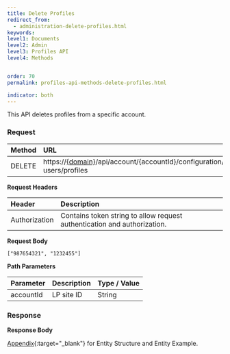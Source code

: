 ```yaml
---
title: Delete Profiles
redirect_from:
  - administration-delete-profiles.html
keywords:
level1: Documents
level2: Admin
level3: Profiles API
level4: Methods


order: 70
permalink: profiles-api-methods-delete-profiles.html

indicator: both
---
```


This API deletes profiles from a specific account.

### Request

 |Method    |  URL    |     
 |:-------- |  :--------- |
 |DELETE   |   https://[{domain}](/agent-domain-domain-api.html)/api/account/{accountId}/configuration/le-users/profiles |

**Request Headers**

| Header       |  Description |
 |:--------    |  :------------- |
 |Authorization | Contains token string to allow request authentication and authorization. |


**Request Body**

`["987654321", "1232455"]`

**Path Parameters**

| Parameter|  Description |Type / Value |
 |:----------- |  :------------- | :------------- |
 |accountId | LP site ID | String |

### Response

**Response Body**

[Appendix](administration-profiles-appendix.html){:target="_blank"} for Entity Structure and Entity Example.
